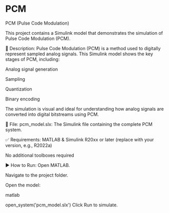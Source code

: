# PCM
PCM (Pulse Code Modulation)

This project contains a Simulink model that demonstrates the simulation of Pulse Code Modulation (PCM).

📄 Description:
Pulse Code Modulation (PCM) is a method used to digitally represent sampled analog signals. This Simulink model shows the key stages of PCM, including:

Analog signal generation

Sampling

Quantization

Binary encoding

The simulation is visual and ideal for understanding how analog signals are converted into digital bitstreams using PCM.

📁 File:
pcm_model.slx: The Simulink file containing the complete PCM system.

✅ Requirements:
MATLAB & Simulink R20xx or later (replace with your version, e.g., R2022a)

No additional toolboxes required

▶️ How to Run:
Open MATLAB.

Navigate to the project folder.

Open the model:

matlab

open_system('pcm_model.slx')
Click Run to simulate.
